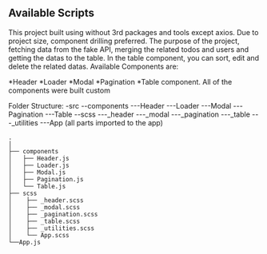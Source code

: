 ## Available Scripts

This project built using without 3rd packages and tools except axios. Due to project size, component drilling preferred. The purpose of the project, fetching data from the fake API, merging the related todos and users and getting the datas to the table. In the table component, you can sort, edit and delete the related datas. Available Components are:

*Header
*Loader
*Modal
*Pagination
*Table component. All of the components were built custom

Folder Structure:
-src
--components
---Header
---Loader
---Modal
---Pagination
---Table
--scss
---_header
---_modal
---_pagination
---_table
---_utilities
---App (all parts imported to the app)

    .
    │
    ├── components                    
    │   ├── Header.js          
    │   ├── Loader.js      
    │   ├── Modal.js 
    │   ├── Pagination.js 
    │   └── Table.js                
    ├── scss
    │    ├── _header.scss
    │    ├── _modal.scss
    │    ├── _pagination.scss
    │    ├── _table.scss
    │    ├── _utilities.scss
    │    └── App.scss
    └──App.js

